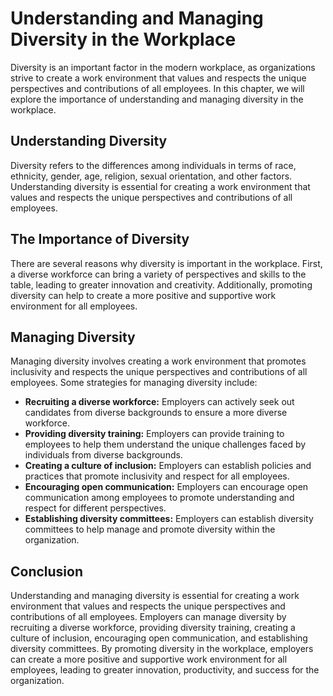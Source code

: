 Understanding and Managing Diversity in the Workplace
=======================================================================================================

Diversity is an important factor in the modern workplace, as organizations strive to create a work environment that values and respects the unique perspectives and contributions of all employees. In this chapter, we will explore the importance of understanding and managing diversity in the workplace.

Understanding Diversity
-----------------------

Diversity refers to the differences among individuals in terms of race, ethnicity, gender, age, religion, sexual orientation, and other factors. Understanding diversity is essential for creating a work environment that values and respects the unique perspectives and contributions of all employees.

The Importance of Diversity
---------------------------

There are several reasons why diversity is important in the workplace. First, a diverse workforce can bring a variety of perspectives and skills to the table, leading to greater innovation and creativity. Additionally, promoting diversity can help to create a more positive and supportive work environment for all employees.

Managing Diversity
------------------

Managing diversity involves creating a work environment that promotes inclusivity and respects the unique perspectives and contributions of all employees. Some strategies for managing diversity include:

* **Recruiting a diverse workforce:** Employers can actively seek out candidates from diverse backgrounds to ensure a more diverse workforce.
* **Providing diversity training:** Employers can provide training to employees to help them understand the unique challenges faced by individuals from diverse backgrounds.
* **Creating a culture of inclusion:** Employers can establish policies and practices that promote inclusivity and respect for all employees.
* **Encouraging open communication:** Employers can encourage open communication among employees to promote understanding and respect for different perspectives.
* **Establishing diversity committees:** Employers can establish diversity committees to help manage and promote diversity within the organization.

Conclusion
----------

Understanding and managing diversity is essential for creating a work environment that values and respects the unique perspectives and contributions of all employees. Employers can manage diversity by recruiting a diverse workforce, providing diversity training, creating a culture of inclusion, encouraging open communication, and establishing diversity committees. By promoting diversity in the workplace, employers can create a more positive and supportive work environment for all employees, leading to greater innovation, productivity, and success for the organization.
